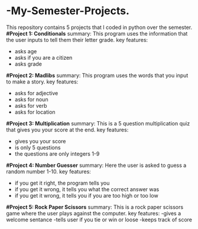 # -My-Semester-Projects.
This repository contains 5 projects that I coded in python over the semester. 
**#Project 1: Conditionals**
summary: This program uses the information that the user inputs to tell them their letter grade. 
key features:
- asks age
- asks if you are a citizen
- asks grade


**#Project 2: Madlibs**
summary: This program uses the words that you input to make a story.
key features:
- asks for adjective
- asks for noun
- asks for verb
- asks for location


**#Project 3: Multiplication**
summary: This is a 5 question multiplication quiz that gives you your score at the end.
key features:
- gives you your score
- is only 5 questions
- the questions are only integers 1-9


**#Project 4: Number Guesser**
summary: Here the user is asked to guess a random number 1-10.
key features:
- if you get it right, the program tells you
- if you get it wrong, it tells you what the correct answer was
- if you get it wrong, it tells you if you are too high or too low


**#Project 5: Rock Paper Scissors**
summary: This is a rock paper scissors game where the user plays against the computer.
key features:
-gives a welcome sentance
-tells user if you tie or win or loose
-keeps track of score
